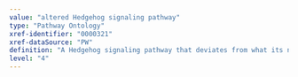 ```yaml
---
value: "altered Hedgehog signaling pathway"
type: "Pathway Ontology"
xref-identifier: "0000321"
xref-dataSource: "PW"
definition: "A Hedgehog signaling pathway that deviates from what its normal course should be. Aberrant Hedgehog signaling pathway has been involved in a number of human cancers."
level: "4"
---
```

